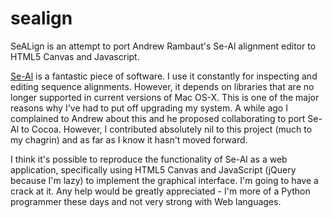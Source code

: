sealign
=======

SeALign is an attempt to port Andrew Rambaut's Se-Al alignment editor to HTML5 Canvas and Javascript.

[Se-Al](http://tree.bio.ed.ac.uk/software/seal/) is a fantastic piece of software.  I use it constantly for inspecting and editing sequence alignments.  However, it depends on libraries that are no longer supported in current versions of Mac OS-X.  This is one of the major reasons why I've had to put off upgrading my system.  A while ago I complained to Andrew about this and he proposed collaborating to port Se-Al to Cocoa.  However, I contributed absolutely nil to this project (much to my chagrin) and as far as I know it hasn't moved forward.

I think it's possible to reproduce the functionality of Se-Al as a web application, specifically using HTML5 Canvas and JavaScript (jQuery because I'm lazy) to implement the graphical interface.  I'm going to have a crack at it.  Any help would be greatly appreciated - I'm more of a Python programmer these days and not very strong with Web languages.
